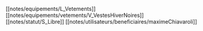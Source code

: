 [[notes/equipements/L_Vetements]] [[notes/equipements/vetements/V_VestesHiverNoires]] [[notes/statut/S_Libre]]
[[notes/utilisateurs/beneficiaires/maximeChiavaroli]]